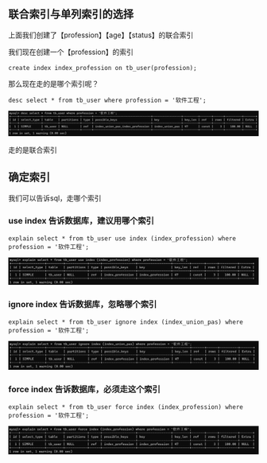 ## 联合索引与单列索引的选择

上面我们创建了【profession】【age】【status】的联合索引

我们现在创建一个【profession】的索引

```mysql
create index index_profession on tb_user(profession);
```

那么现在走的是哪个索引呢？

```mysql
desc select * from tb_user where profession = '软件工程';
```

![image-20230418133138062](image/7.SQL%E6%8F%90%E7%A4%BA/image-20230418133138062.png)

走的是联合索引



## 确定索引

我们可以告诉sql，走哪个索引

### use index     告诉数据库，建议用哪个索引

```mysql
explain select * from tb_user use index (index_profession) where profession = '软件工程';
```

![image-20230418133425762](image/7.SQL%E6%8F%90%E7%A4%BA/image-20230418133425762.png)

### ignore index     告诉数据库，忽略哪个索引

```mysql
explain select * from tb_user ignore index (index_union_pas) where profession = '软件工程';
```

![image-20230418133517452](image/7.SQL%E6%8F%90%E7%A4%BA/image-20230418133517452.png)

### force index     告诉数据库，必须走这个索引

```mysql
explain select * from tb_user force index (index_profession) where profession = '软件工程';
```

![image-20230418133613373](image/7.SQL%E6%8F%90%E7%A4%BA/image-20230418133613373.png)